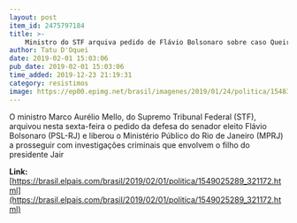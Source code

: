 ```yaml
---
layout: post
item_id: 2475797184
title: >-
    Ministro do STF arquiva pedido de Flávio Bolsonaro sobre caso Queiroz e mantém investigação no Rio
author: Tatu D'Oquei
date: 2019-02-01 15:03:06
pub_date: 2019-02-01 15:03:06
time_added: 2019-12-23 21:19:31
category: resistimos
image: https://ep00.epimg.net/brasil/imagenes/2019/01/24/politica/1548370587_148791_1548371528_rrss_normal.jpg
---
```


O ministro Marco Aurélio Mello, do Supremo Tribunal Federal (STF), arquivou nesta sexta-feira o pedido da defesa do senador eleito Flávio Bolsonaro (PSL-RJ) e liberou o Ministério Público do Rio de Janeiro (MPRJ) a prosseguir com investigações criminais que envolvem o filho do presidente Jair

**Link:** [https://brasil.elpais.com/brasil/2019/02/01/politica/1549025289_321172.html](https://brasil.elpais.com/brasil/2019/02/01/politica/1549025289_321172.html)

